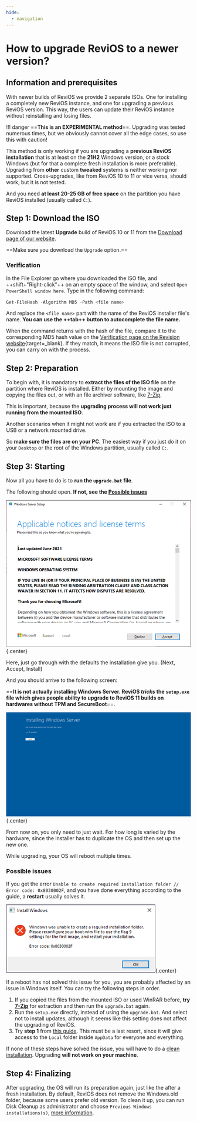 ```yaml
---
hide:
  - navigation
---
```


<style>
    div.admonition p:not(.admonition-title) {
        font-size: 125%;
    }
    .center {
        display: block;
        margin-left: auto;
        margin-right: auto;
    }
</style>

# How to upgrade ReviOS to a newer version?

## Information and prerequisites

With newer builds of ReviOS we provide 2 separate ISOs. One for installing a completely new ReviOS instance, and one for upgrading a previous ReviOS version. This way, the users can update their ReviOS instance without reinstalling and losing files.

!!! danger
    ==**This is an EXPERIMENTAL method**==. Upgrading was tested numerous times, but we obviously cannot cover all the edge cases, so use this with caution!

This method is only working if you are upgrading a **previous ReviOS installation** that is at least on the **21H2** Windows version, or a stock Windows (but for that a complete fresh installation is more preferable). Upgrading from **other** custom **tweaked** systems is neither working nor supported. Cross-upgrades, like from ReviOS 10 to 11 or vice versa, should work, but it is not tested. 

And you need **at least 20-25 GB of free space** on the partition you have ReviOS installed (usually called `C:`).

## Step 1: Download the ISO

Download the latest **Upgrade** build of ReviOS 10 or 11 from the [Download page of our website](https://www.revi.cc/revios/download).

==Make sure you download the `Upgrade` option.==

### Verification

In the File Explorer go where you downloaded the ISO file, and ++shift+"Right-click"++ on an empty space of the window, and select `Open PowerShell window here`. Type in the following command:

```powershell
Get-FileHash -Algorithm MD5 -Path <file name>
```

And replace the `<file name>` part with the name of the ReviOS installer file's name. **You can use the ++tab++ button to autocomplete the file name.**

When the command returns with the hash of the file, compare it to the corresponding MD5 hash value on the [Verification page on the Revision website](https://www.revi.cc/revios/download/verify){target=_blank}. If they match, it means the ISO file is not corrupted, you can carry on with the process.


## Step 2: Preparation

To begin with, it is mandatory to **extract the files of the ISO file** on the partition where ReviOS is installed. Either by mounting the image and copying the files out, or with an file archiver software, like [7-Zip](https://www.7-zip.org/). 

This is important, because the **upgrading process will not work just running from the mounted ISO**. 

Another scenarios when it might not work are if you extracted the ISO to a USB or a network mounted drive.

So **make sure the files are on your PC**. The easiest way if you just do it on your `Desktop` or the root of the Windows partition, usually called `C:`.


## Step 3: Starting

Now all you have to do is to **run the `upgrade.bat` file**.

The following should open. **If not, see the [Possible issues](#possible-issues)**

![upgrade_img2_starting.png](img/upgrade/upgrade_img2_starting.png){.center}

Here, just go through with the defaults the installation give you. (Next, Accept, Install)

And you should arrive to the following screen:

==**It is not actually installing **Windows Server**. ReviOS *tricks* the `setup.exe` file which gives people ability to upgrade to ReviOS 11 builds on hardwares without TPM and SecureBoot**==.

![upgrade_img3_updating.png](img/upgrade/upgrade_img3_updating.png){.center}

From now on, you only need to just wait. For how long is varied by the hardware, since the installer has to duplicate the OS and then set up the new one.

While upgrading, your OS will reboot multiple times.

### Possible issues

If you get the error `Unable to create required installation folder // Error code: 0x8030002F`, and you have done everything according to the guide, a **restart** usually solves it.

![upgrade_img1_error.png](img/upgrade/upgrade_img1_error.png){.center}

If a reboot has not solved this issue for you, you are probably affected by an issue in Windows itself. You can try the following steps in order.

1. If you copied the files from the mounted ISO or used WinRAR before, **try [7-Zip](https://www.7-zip.org/)** for extraction and then run the `upgrade.bat` again.
2. Run the `setup.exe` directly, instead of using the `upgrade.bat`. And select not to install updates, although it seems like this setting does not affect the upgrading of ReviOS.
3. Try **step 1** from [this guide](https://windowsreport.com/unable-create-required-installation-folder/#1). This must be a last resort, since it will give access to the `Local` folder inside `AppData` for everyone and everything.

If none of these steps have solved the issue, you will have to do a [clean installation](install.md). Upgrading **will not work on your machine**.

## Step 4: Finalizing

After upgrading, the OS will run its preparation again, just like the after a fresh installation. By default, ReviOS does not remove the Windows.old folder, because some users prefer old version. To clean it up, you can run Disk Cleanup as administrator and choose `Previous Windows installations(s)`, [more information](https://www.thewindowsclub.com/remove-previous-windows-installations).
